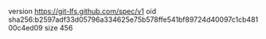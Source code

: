 version https://git-lfs.github.com/spec/v1
oid sha256:b2597adf33d05796a334625e75b578ffe541bf89724d40097c1cb48100c4ed09
size 456
